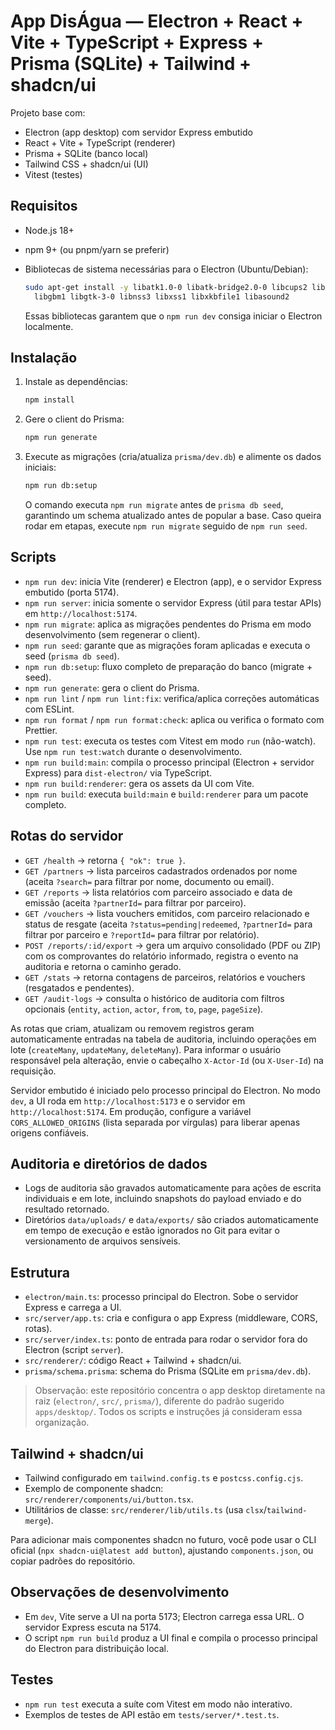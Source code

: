 # App DisÁgua — Electron + React + Vite + TypeScript + Express + Prisma (SQLite) + Tailwind + shadcn/ui

Projeto base com:

- Electron (app desktop) com servidor Express embutido
- React + Vite + TypeScript (renderer)
- Prisma + SQLite (banco local)
- Tailwind CSS + shadcn/ui (UI)
- Vitest (testes)

## Requisitos

- Node.js 18+
- npm 9+ (ou pnpm/yarn se preferir)
- Bibliotecas de sistema necessárias para o Electron (Ubuntu/Debian):

  ```bash
  sudo apt-get install -y libatk1.0-0 libatk-bridge2.0-0 libcups2 libdrm2 \
    libgbm1 libgtk-3-0 libnss3 libxss1 libxkbfile1 libasound2
  ```

  Essas bibliotecas garantem que o `npm run dev` consiga iniciar o Electron localmente.

## Instalação

1. Instale as dependências:

   ```bash
   npm install
   ```

2. Gere o client do Prisma:

   ```bash
   npm run generate
   ```

3. Execute as migrações (cria/atualiza `prisma/dev.db`) e alimente os dados iniciais:

   ```bash
   npm run db:setup
   ```

   O comando executa `npm run migrate` antes de `prisma db seed`, garantindo um schema atualizado antes de popular a base. Caso queira rodar em etapas, execute `npm run migrate` seguido de `npm run seed`.

## Scripts

- `npm run dev`: inicia Vite (renderer) e Electron (app), e o servidor Express embutido (porta 5174).
- `npm run server`: inicia somente o servidor Express (útil para testar APIs) em `http://localhost:5174`.
- `npm run migrate`: aplica as migrações pendentes do Prisma em modo desenvolvimento (sem regenerar o client).
- `npm run seed`: garante que as migrações foram aplicadas e executa o seed (`prisma db seed`).
- `npm run db:setup`: fluxo completo de preparação do banco (migrate + seed).
- `npm run generate`: gera o client do Prisma.
- `npm run lint` / `npm run lint:fix`: verifica/aplica correções automáticas com ESLint.
- `npm run format` / `npm run format:check`: aplica ou verifica o formato com Prettier.
- `npm run test`: executa os testes com Vitest em modo `run` (não-watch). Use `npm run test:watch` durante o desenvolvimento.
- `npm run build:main`: compila o processo principal (Electron + servidor Express) para `dist-electron/` via TypeScript.
- `npm run build:renderer`: gera os assets da UI com Vite.
- `npm run build`: executa `build:main` e `build:renderer` para um pacote completo.

## Rotas do servidor

- `GET /health` → retorna `{ "ok": true }`.
- `GET /partners` → lista parceiros cadastrados ordenados por nome (aceita `?search=` para filtrar por nome, documento ou email).
- `GET /reports` → lista relatórios com parceiro associado e data de emissão (aceita `?partnerId=` para filtrar por parceiro).
- `GET /vouchers` → lista vouchers emitidos, com parceiro relacionado e status de resgate (aceita `?status=pending|redeemed`, `?partnerId=` para filtrar por parceiro e `?reportId=` para filtrar por relatório).
- `POST /reports/:id/export` → gera um arquivo consolidado (PDF ou ZIP) com os comprovantes do relatório informado, registra o evento na auditoria e retorna o caminho gerado.
- `GET /stats` → retorna contagens de parceiros, relatórios e vouchers (resgatados e pendentes).
- `GET /audit-logs` → consulta o histórico de auditoria com filtros opcionais (`entity`, `action`, `actor`, `from`, `to`, `page`, `pageSize`).

As rotas que criam, atualizam ou removem registros geram automaticamente entradas na tabela de auditoria, incluindo operações em lote (`createMany`, `updateMany`, `deleteMany`). Para informar o usuário responsável pela alteração, envie o cabeçalho `X-Actor-Id` (ou `X-User-Id`) na requisição.

Servidor embutido é iniciado pelo processo principal do Electron. No modo `dev`, a UI roda em `http://localhost:5173` e o servidor em `http://localhost:5174`. Em produção, configure a variável `CORS_ALLOWED_ORIGINS` (lista separada por vírgulas) para liberar apenas origens confiáveis.

## Auditoria e diretórios de dados

- Logs de auditoria são gravados automaticamente para ações de escrita individuais e em lote, incluindo snapshots do payload enviado e do resultado retornado.
- Diretórios `data/uploads/` e `data/exports/` são criados automaticamente em tempo de execução e estão ignorados no Git para evitar o versionamento de arquivos sensíveis.

## Estrutura

- `electron/main.ts`: processo principal do Electron. Sobe o servidor Express e carrega a UI.
- `src/server/app.ts`: cria e configura o app Express (middleware, CORS, rotas).
- `src/server/index.ts`: ponto de entrada para rodar o servidor fora do Electron (script `server`).
- `src/renderer/`: código React + Tailwind + shadcn/ui.
- `prisma/schema.prisma`: schema do Prisma (SQLite em `prisma/dev.db`).

> Observação: este repositório concentra o app desktop diretamente na raiz (`electron/`, `src/`, `prisma/`), diferente do padrão sugerido `apps/desktop/`. Todos os scripts e instruções já consideram essa organização.

## Tailwind + shadcn/ui

- Tailwind configurado em `tailwind.config.ts` e `postcss.config.cjs`.
- Exemplo de componente shadcn: `src/renderer/components/ui/button.tsx`.
- Utilitários de classe: `src/renderer/lib/utils.ts` (usa `clsx`/`tailwind-merge`).

Para adicionar mais componentes shadcn no futuro, você pode usar o CLI oficial (`npx shadcn-ui@latest add button`), ajustando `components.json`, ou copiar padrões do repositório.

## Observações de desenvolvimento

- Em `dev`, Vite serve a UI na porta 5173; Electron carrega essa URL. O servidor Express escuta na 5174.
- O script `npm run build` produz a UI final e compila o processo principal do Electron para distribuição local.

## Testes

- `npm run test` executa a suíte com Vitest em modo não interativo.
- Exemplos de testes de API estão em `tests/server/*.test.ts`.

